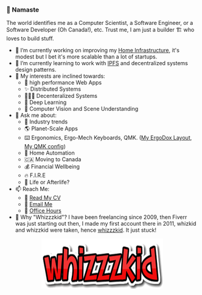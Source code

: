 ### 🙏 Namaste

The world identifies me as a Computer Scientist, a Software Engineer, or a Software Developer (Oh Canada!), etc. Trust me, I am just a builder 🏗️ who loves to build stuff.

- 🔭 I’m currently working on improving my [Home Infrastructure](https://github.com/whizzzkid/home-infrastructure), it's modest but I bet it's more scalable than a lot of startups.
- 🌱 I’m currently learning to work with [IPFS](https://www.wikiwand.com/en/InterPlanetary_File_System) and decentralized systems design patterns.
- 🧠 My interests are inclined towards:
    - 🚀 high performance Web Apps
    - ✨ Distributed Systems
    - 🧑‍🤝‍🧑 Decenteralized Systems
    - 🤖 Deep Learning
    - 👀 Computer Vision and Scene Understanding
- 💬 Ask me about:
    - 🤖 Industry trends
    - 🌎 Planet-Scale Apps
    - ⌨️ Ergonomics, Ergo-Mech Keyboards, QMK. ([My ErgoDox Layout](https://configure.ergodox-ez.com/ergodox-ez/layouts/EWV4v/latest/0), [My QMK config](https://github.com/whizzzkid/qmk_firmware/blob/master/keyboards/ergodox_ez/keymaps/whizzzkid/keymap.c))
    - 🏡 Home Automation
    - 🇨🇦 Moving to Canada
    - 💰 Financial Wellbeing
    - 🔥 F.I.R.E
    - 👻 Life or Afterlife?
- 📫 Reach Me:
    - 📄 [Read My CV](https://nishantarora.in/CV)
    - 📧 [Email Me](mailto:me@nishantarora.in)
    - 📅 [Office Hours](https://nishantarora.in/cal)
- 🤔 Why "Whizzzkid"? I have been freelancing since 2009, then Fiverr was just starting out then, I made my first account there in 2011, whizkid and whizzkid were taken, hence [whizzzkid](https://www.fiverr.com/whizzzkid). It just stuck!
    
    
<p align="center">
  <img src="https://raw.githubusercontent.com/whizzzkid/whizzzkid/master/whizzzkid-logo.png">
</p>
